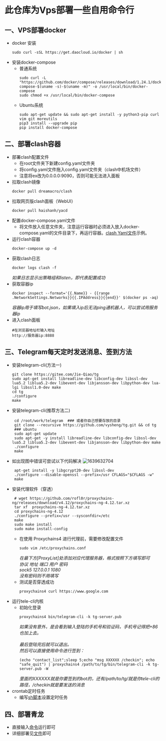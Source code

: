 # 此仓库为Vps部署一些自用命令行
## 一、VPS部署docker
 - docker 安装
   ```
   sudo curl -sSL https://get.daocloud.io/docker | sh
   ```
 - 安装docker-compose
   - 普通系统
     ```
     sudo curl -L "https://github.com/docker/compose/releases/download/1.24.1/docker-compose-$(uname -s)-$(uname -m)" -o /usr/local/bin/docker-compose
     sudo chmod +x /usr/local/bin/docker-compose
     ```
   - Ubuntu系统
     ```
     sudo apt-get update && sudo apt-get install -y python3-pip curl vim git moreutils
     pip3 install --upgrade pip
     pip install docker-compose
     ```
 ## 二、部署clash容器
  - 部署clash配置文件
    -  在root文件夹下新建config.yaml文件夹
    -  将config.yaml文件拖入config.yaml文件夹（clash中机场文件）
    -  注意将ex改为0.0.0.0:9090，否则可能无法进入面板
  - 拉取clash镜像
    ```
    docker pull dreamacro/clash
    ```
  - 拉取网页版clash面板（WebUI）
    ```
    docker pull haishanh/yacd
    ```
  - 配置docker-compose.yaml文件
    - 将文件放入任意文件夹，注意运行容器时必须进入放入docker-compose.yaml的文件目录下，再运行容器。[clash Yaml文件](https://raw.githubusercontent.com/Yu1zzZ/Service/main/docker-compose.yaml)示例。
   - 运行clash容器
      ```
      docker-compose up -d
      ```
   - 获取clash日志
     ```
     docker logs clash -f
     ```
     _如果日志显示出策略组和listen，即代表配置成功_
   - 获取容器ip
     ```
     docker inspect --format='{{.Name}} - {{range .NetworkSettings.Networks}}{{.IPAddress}}{{end}}' $(docker ps -aq)
     ```
     _容器ip用于填写bot.json，如果填入ip后无法ping通机器人，可以尝试用服务器ip_
   - 进入clash面板
     ```
     #在浏览器地址栏输入地址
     http://服务器ip:8888
     ```
 ## 三、Telegram每天定时发送消息、签到方法
  - 安装telegram-cli(方法一)
    ```
    git clone https://gitee.com/Jie-Qiao/tg
    sudo apt-get install libreadline-dev libconfig-dev libssl-dev lua5.2 liblua5.2-dev libevent-dev libjansson-dev libpython-dev lua-lgi libssl1.0-dev make
    cd tg
    ./configure
    make
    ```
  - 安装telegram-cli(推荐方法二)
    ```
     cd /root/work/telegram  ### 或者你自己想要存放的目录
     git clone --recursive https://github.com/vysheng/tg.git && cd tg
     ### ubuntu
     sudo apt-get update
     sudo apt-get -y install libreadline-dev libconfig-dev libssl-dev lua5.2 liblua5.2-dev libevent-dev libjansson-dev libpython-dev make
     ./configure
     make
    ```
   - 如出现图中错误可尝试以下代码解决
      ![1639632704](https://user-images.githubusercontent.com/60965636/128515507-e19a79bf-7aa4-4841-a366-36df6e56ef74.png)
     ```
      apt-get install -y libgcrypt20-dev libssl-dev
      ./configure --disable-openssl --prefix=/usr CFLAGS="$CFLAGS -w"
      make
     ```
   - 安装代理软件（穿透）
     ```
      # wget https://github.com/rofl0r/proxychains-ng/releases/download/v4.12/proxychains-ng-4.12.tar.xz
      tar xf  proxychains-ng-4.12.tar.xz
      cd proxychains-ng-4.12
      ./configure --prefix=/usr --sysconfdir=/etc
      make
      sudo make install
      sudo make install-config
      ```
     - 在使用 Proxychains4 进行代理前，需要修改配置文件
       ```
       sudo vim /etc/proxychains.conf
       ```
       _在最下方[ProxyList]处添加对应代理服务器，格式按照下方填写即可<br>_
       _协议 地址 端口 用户 密码<br>_
         _sock5 127.0.0.1 1080<br>_
         _没有密码则不用填写_
     - 测试是否穿透成功
       ```
       proxychains4 curl https://www.google.com
       ```
   - 运行tele-cli内核
     - 初始化登录
       ```
       proxychains4 bin/telegram-cli -k tg-server.pub
       ```
       _如果没有意外，是会看到输入登陆的手机号和验证码，手机号记得把+86也加上去。<br>_\
       _最后登陆完后就可以退出。<br>_
       _然后可以直接使用命令进行签到：<br>_
       ```
       (echo "contact_list";sleep 5;echo "msg XXXXXX /checkin"; echo "safe_quit") | proxychains4 /path/to/tg/bin/telegram-cli -k tg-server.pub -W
       ```
       _里面的XXXXXX就是你要签到的bot的，还有/path/to/tg/就是你tele-cli的路径，/checkin就是要发送的消息_
   - crontab定时任务
     - 编写[sh脚本](https://raw.githubusercontent.com/Yu1zzZ/Service/main/%E7%A4%BA%E4%BE%8Bsh%E8%84%9A%E6%9C%AC)设置定时任务
 ## 四、部署青龙
   - 直接输入[命令](https://raw.githubusercontent.com/Yu1zzZ/Service/main/%E9%9D%92%E9%BE%99%E5%91%BD%E4%BB%A4%E8%A1%8C%E7%A4%BA%E4%BE%8B)运行即可
   - 详细部署见[文件](https://raw.githubusercontent.com/Yu1zzZ/Service/main/%E9%9D%92%E9%BE%99%E6%96%87%E4%BB%B6)即可

